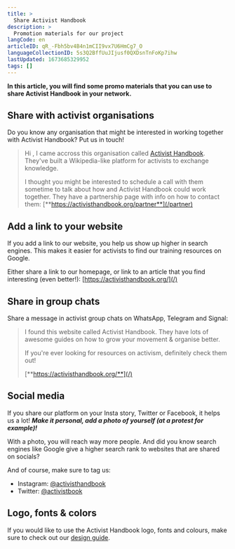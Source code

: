 ```yaml
---
title: >
  Share Activist Handbook
description: >
  Promotion materials for our project
langCode: en
articleID: qR_-Fbh5bv4B4n1mCII9vx7U6HmCg7_O
languageCollectionID: 5s3Q2BffUuJIjusf0QXDsnTnFoKp7ihw
lastUpdated: 1673685329952
tags: []
---
```


**In this article, you will find some promo materials that you can use to share Activist Handbook in your network.**

## Share with activist organisations

Do you know any organisation that might be interested in working together with Activist Handbook? Put us in touch!

> Hi <Name>, I came accross this organisation called [Activist Handbook](/). They've built a Wikipedia-like platform for activists to exchange knowledge.
> 
> I thought you might be interested to schedule a call with them sometime to talk about how <Their organisation> and Activist Handbook could work together. They have a partnership page with info on how to contact them: [**https://activisthandbook.org/partner**](/partner)

## Add a link to your website

If you add a link to our website, you help us show up higher in search engines. This makes it easier for activists to find our training resources on Google.

Either share a link to our homepage, or link to an article that you find interesting (even better!): [https://activisthandbook.org/](/)

## Share in group chats

Share a message in activist group chats on WhatsApp, Telegram and Signal:

> I found this website called Activist Handbook. They have lots of awesome guides on how to grow your movement & organise better.
> 
> If you're ever looking for resources on activism, definitely check them out!
> 
> [**https://activisthandbook.org/**](/)

## **Social media**

If you share our platform on your Insta story, Twitter or Facebook, it helps us a lot! _**Make it personal, add a photo of yourself (at a protest for example)!**_

With a photo, you will reach way more people. And did you know search engines like Google give a higher search rank to websites that are shared on socials?

And of course, make sure to tag us:

-   Instagram: [@activisthandbook](https://www.instagram.com/activisthandbook/)
-   Twitter: [@activistbook](https://twitter.com/activistbook)

## Logo, fonts & colors

If you would like to use the Activist Handbook logo, fonts and colours, make sure to check out our [design guide](/support/communication/design-guide).

<div></div>